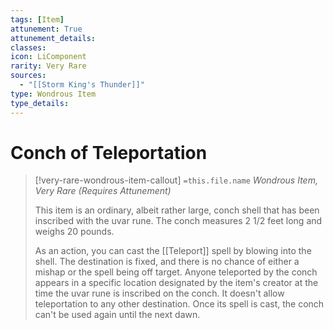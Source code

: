 ```yaml
---
tags: [Item]
attunement: True
attunement_details: 
classes: 
icon: LiComponent
rarity: Very Rare
sources:
  - "[[Storm King's Thunder]]"
type: Wondrous Item
type_details: 
---
```

# Conch of Teleportation
>[!very-rare-wondrous-item-callout] `=this.file.name`
>*Wondrous Item, Very Rare (Requires Attunement)*
>
>This item is an ordinary, albeit rather large, conch shell that has been inscribed with the uvar rune. The conch measures 2 1/2 feet long and weighs 20 pounds.
>
>As an action, you can cast the [[Teleport]] spell by blowing into the shell. The destination is fixed, and there is no chance of either a mishap or the spell being off target. Anyone teleported by the conch appears in a specific location designated by the item's creator at the time the uvar rune is inscribed on the conch. It doesn't allow teleportation to any other destination. Once its spell is cast, the conch can't be used again until the next dawn.
>
>
